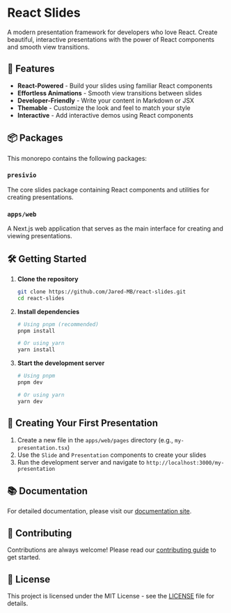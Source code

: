 # React Slides

A modern presentation framework for developers who love React. Create beautiful, interactive presentations with the power of React components and smooth view transitions.

## 🚀 Features

- **React-Powered** - Build your slides using familiar React components
- **Effortless Animations** - Smooth view transitions between slides
- **Developer-Friendly** - Write your content in Markdown or JSX
- **Themable** - Customize the look and feel to match your style
- **Interactive** - Add interactive demos using React components

## 📦 Packages

This monorepo contains the following packages:

### `presivio`
The core slides package containing React components and utilities for creating presentations.

### `apps/web`
A Next.js web application that serves as the main interface for creating and viewing presentations.

## 🛠️ Getting Started

1. **Clone the repository**
   ```bash
   git clone https://github.com/Jared-MB/react-slides.git
   cd react-slides
   ```

2. **Install dependencies**
   ```bash
   # Using pnpm (recommended)
   pnpm install
   
   # Or using yarn
   yarn install
   ```

3. **Start the development server**
   ```bash
   # Using pnpm
   pnpm dev
   
   # Or using yarn
   yarn dev
   ```

## 🎯 Creating Your First Presentation

1. Create a new file in the `apps/web/pages` directory (e.g., `my-presentation.tsx`)
2. Use the `Slide` and `Presentation` components to create your slides
3. Run the development server and navigate to `http://localhost:3000/my-presentation`

## 📚 Documentation

For detailed documentation, please visit our [documentation site](https://your-docs-site.com).

## 🤝 Contributing

Contributions are always welcome! Please read our [contributing guide](CONTRIBUTING.md) to get started.

## 📄 License

This project is licensed under the MIT License - see the [LICENSE](LICENSE) file for details.
